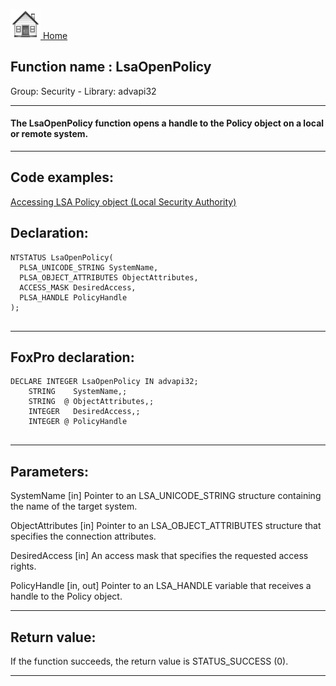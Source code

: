 [<img src="../../images/home.png"> Home ](https://github.com/VFPX/Win32API)  

## Function name : LsaOpenPolicy
Group: Security - Library: advapi32    
***  


#### The LsaOpenPolicy function opens a handle to the Policy object on a local or remote system.
***  


## Code examples:
[Accessing LSA Policy object (Local Security Authority)](../../samples/sample_427.md)  

## Declaration:
```foxpro  
NTSTATUS LsaOpenPolicy(
  PLSA_UNICODE_STRING SystemName,
  PLSA_OBJECT_ATTRIBUTES ObjectAttributes,
  ACCESS_MASK DesiredAccess,
  PLSA_HANDLE PolicyHandle
);
  
```  
***  


## FoxPro declaration:
```foxpro  
DECLARE INTEGER LsaOpenPolicy IN advapi32;
	STRING    SystemName,;
	STRING  @ ObjectAttributes,;
	INTEGER   DesiredAccess,;
	INTEGER @ PolicyHandle
  
```  
***  


## Parameters:
SystemName 
[in] Pointer to an LSA_UNICODE_STRING structure containing the name of the target system.

ObjectAttributes 
[in] Pointer to an LSA_OBJECT_ATTRIBUTES structure that specifies the connection attributes.

DesiredAccess 
[in] An access mask that specifies the requested access rights.

PolicyHandle 
[in, out] Pointer to an LSA_HANDLE variable that receives a handle to the Policy object.  
***  


## Return value:
If the function succeeds, the return value is STATUS_SUCCESS (0).  
***  

